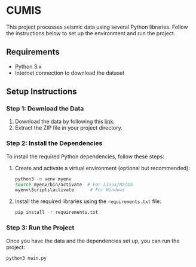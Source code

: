 # CUMIS

This project processes seismic data using several Python libraries. Follow the instructions below to set up the environment and run the project.

## Requirements

- Python 3.x
- Internet connection to download the dataset

## Setup Instructions

### Step 1: Download the Data

1. Download the data by following this [link]([https://example.com/link-to-data](https://drive.google.com/file/d/1Ga8_bZl1tN9ltSwH-2fwNPp3QREHnh2D/view?usp=sharing)).
2. Extract the ZIP file in your project directory.

### Step 2: Install the Dependencies

To install the required Python dependencies, follow these steps:

1. Create and activate a virtual environment (optional but recommended):

   ```bash
   python3 -m venv myenv
   source myenv/bin/activate  # For Linux/MacOS
   myenv\Scripts\activate      # For Windows
2. Install the required libraries using the `requirements.txt` file:

   ```bash
   pip install -r requirements.txt

### Step 3: Run the Project

Once you have the data and the dependencies set up, you can run the project:

```bash
python3 main.py

